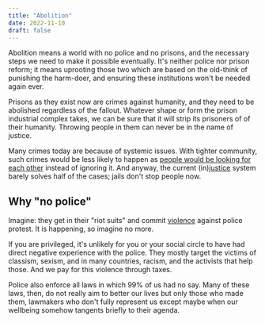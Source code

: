 ```yaml
---
title: "Abolition"
date: 2022-11-10
draft: false
---
```

Abolition means a world with no police and no prisons,
and the necessary steps we need to make it possible eventually.
It's neither police nor prison reform;
it means uprooting those two which are based on the old-think of
punishing the harm-doer,
and ensuring these institutions won't be needed again ever.

Prisons as they exist now are crimes against humanity,
and they need to be abolished regardless of the fallout.
Whatever shape or form the prison industrial complex takes, we can be
sure that it will strip its prisoners of of their humanity.
Throwing people in them can never be in the name of justice.

Many crimes today are because of systemic issues.
With tighter community, such crimes would be less likely to happen
as [people would be looking for each other](/mutual-aid) instead of ignoring it.
And anyway, the current (in)[justice](/justice) system
barely solves half of the cases;
jails don't stop people now.

## Why "no police"

Imagine: they get in their "riot suits" and commit [violence](/violence)
against police protest. It is happening, so imagine no more.

If you are privileged, it's unlikely for you or your social circle to
have had direct negative experience with the police. They mostly target
the victims of classism, sexism, and in many countries, racism, and the
activists that help those. And we pay for this violence through taxes.

Police also enforce all laws in which 99% of us had no say. Many of
these laws, then, do not really aim to better our lives but only those
who made them, lawmakers who don't fully represent us except maybe when
our wellbeing somehow tangents briefly to their agenda.
